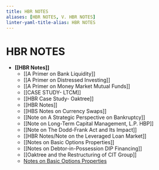 ```yaml
---
title: HBR NOTES
aliases: [HBR NOTES, V. HBR NOTES]
linter-yaml-title-alias: HBR NOTES
---
```


# HBR NOTES

- **[[HBR Notes]]**
	- [[A Primer on Bank Liquidity]]
	- [[A Primer on Distressed Investing]]
	- [[A Primer on Money Market Mutual Funds]]
	- [[CASE STUDY- LTCM]]
	- [[HBR Case Study- Oaktree]]
	- [[HBR Notes]]
	- [[HBS Notes on Currency Swaps]]
	- [[Note on A Strategic Perspective on Bankruptcy]]
	- [[Note on Long-Term Capital Management, L.P. HBP]]
	- [[Note on The Dodd-Frank Act and Its Impact]]
	- [[HBR Notes/Note on the Leveraged Loan Market]]
	- [[Notes on Basic Options Properties]]
	- [[Notes on Debtor-in-Possession DIP Financing]]
	- [[Oaktree and the Restructuring of CIT Group]]
	- [Notes on Basic Options Properties](Notes%20on%20Basic%20Options%20Properties.md)

